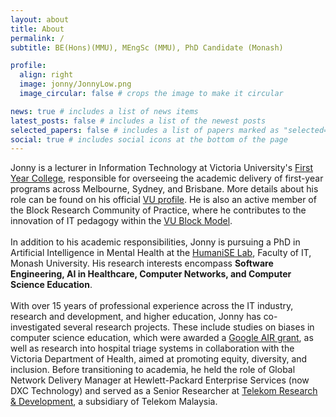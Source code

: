 ```yaml
---
layout: about
title: About
permalink: /
subtitle: BE(Hons)(MMU), MEngSc (MMU), PhD Candidate (Monash)

profile:
  align: right
  image: jonny/JonnyLow.png
  image_circular: false # crops the image to make it circular

news: true # includes a list of news items
latest_posts: false # includes a list of the newest posts
selected_papers: false # includes a list of papers marked as "selected={true}"
social: true # includes social icons at the bottom of the page
---
```


Jonny is a lecturer in Information Technology at Victoria University's [First Year College](https://www.vu.edu.au/about-vu/teaching-colleges-schools/vu-first-year-college), responsible for overseeing the academic delivery of first-year programs across Melbourne, Sydney, and Brisbane. More details about his role can be found on his official [VU profile](https://www.vu.edu.au/contact-us/jonny-low). He is also an active member of the Block Research Community of Practice, where he contributes to the innovation of IT pedagogy within the [VU Block Model](https://www.vu.edu.au/study-at-vu/why-choose-vu/vu-block-model).
<br><br>
In addition to his academic responsibilities, Jonny is pursuing a PhD in Artificial Intelligence in Mental Health at the [HumaniSE Lab](https://www.monash.edu/it/humanise-lab), Faculty of IT, Monash University. His research interests encompass <strong>Software Engineering, AI in Healthcare, Computer Networks, and Computer Science Education</strong>.
<br><br>
With over 15 years of professional experience across the IT industry, research and development, and higher education, Jonny has co-investigated several research projects. These include studies on biases in computer science education, which were awarded a [Google AIR grant](https://research.google/programs-and-events/award-for-inclusion-research-program/), as well as research into hospital triage systems in collaboration with the Victoria Department of Health, aimed at promoting equity, diversity, and inclusion. Before transitioning to academia, he held the role of Global Network Delivery Manager at Hewlett-Packard Enterprise Services (now DXC Technology) and served as a Senior Researcher at [Telekom Research & Development](https://www.tmrnd.com.my/), a subsidiary of Telekom Malaysia.
